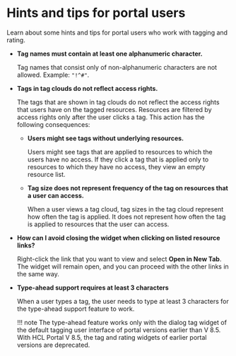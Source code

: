 # Hints and tips for portal users

Learn about some hints and tips for portal users who work with tagging and rating.

-   **Tag names must contain at least one alphanumeric character.**

    Tag names that consist only of non-alphanumeric characters are not allowed. Example: `"!^#"`.

-   **Tags in tag clouds do not reflect access rights.**

    The tags that are shown in tag clouds do not reflect the access rights that users have on the tagged resources. Resources are filtered by access rights only after the user clicks a tag. This action has the following consequences:

    -   **Users might see tags without underlying resources.**

        Users might see tags that are applied to resources to which the users have no access. If they click a tag that is applied only to resources to which they have no access, they view an empty resource list.

    -   **Tag size does not represent frequency of the tag on resources that a user can access.**

        When a user views a tag cloud, tag sizes in the tag cloud represent how often the tag is applied. It does not represent how often the tag is applied to resources that the user can access.

-   **How can I avoid closing the widget when clicking on listed resource links?**

    Right-click the link that you want to view and select **Open in New Tab**. The widget will remain open, and you can proceed with the other links in the same way.

-   **Type-ahead support requires at least 3 characters**

    When a user types a tag, the user needs to type at least 3 characters for the type-ahead support feature to work.

    !!! note
        The type-ahead feature works only with the dialog tag widget of the default tagging user interface of portal versions earlier than V 8.5. With HCL Portal V 8.5, the tag and rating widgets of earlier portal versions are deprecated.



